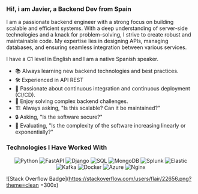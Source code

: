 ### Hi!, i am Javier, a Backend Dev from Spain

I am a passionate backend engineer with a strong focus on building scalable and efficient systems. With a deep understanding of server-side technologies and a knack for problem-solving, I strive to create robust and maintainable code. My expertise lies in designing APIs, managing databases, and ensuring seamless integration between various services.

I have a C1 level in English and I am a native Spanish speaker.

- 📚 Always learning new backend technologies and best practices.
- 🛠️ Experienced in API REST
- 🚀 Passionate about continuous integration and continuous deployment (CI/CD).
- 🧩 Enjoy solving complex backend challenges.
- 🏗️ Always asking, "Is this scalable? Can it be maintained?"
- 🔒 Asking, "Is the software secure?"
- 🤔 Evaluating, "Is the complexity of the software increasing linearly or exponentially?"


### Technologies I Have Worked With

<p align="center">
    <img src="https://img.shields.io/badge/Python-3776AB?style=for-the-badge&logo=python&logoColor=white" alt="Python">
    <img src="https://img.shields.io/badge/FastAPI-009688?style=for-the-badge&logo=fastapi&logoColor=white" alt="FastAPI">
    <img src="https://img.shields.io/badge/Django-092E20?style=for-the-badge&logo=django&logoColor=white" alt="Django">
    <img src="https://img.shields.io/badge/SQL-4479A1?style=for-the-badge&logo=sql&logoColor=white" alt="SQL">
    <img src="https://img.shields.io/badge/MongoDB-47A248?style=for-the-badge&logo=mongodb&logoColor=white" alt="MongoDB">
    <img src="https://img.shields.io/badge/Splunk-000000?style=for-the-badge&logo=splunk&logoColor=white" alt="Splunk">
    <img src="https://img.shields.io/badge/Elastic-005571?style=for-the-badge&logo=elastic&logoColor=white" alt="Elastic">
    <img src="https://img.shields.io/badge/Kafka-231F20?style=for-the-badge&logo=apache-kafka&logoColor=white" alt="Kafka">
    <img src="https://img.shields.io/badge/Docker-2496ED?style=for-the-badge&logo=docker&logoColor=white" alt="Docker">
    <img src="https://img.shields.io/badge/Azure-0078D4?style=for-the-badge&logo=microsoft-azure&logoColor=white" alt="Azure">
    <img src="https://img.shields.io/badge/Nginx-009639?style=for-the-badge&logo=nginx&logoColor=white" alt="Nginx">
</p>

![Stack Overflow Badge](https://stackoverflow.com/users/flair/22656.png?theme=clean =300x)
